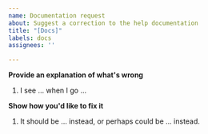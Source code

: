 ```yaml
---
name: Documentation request
about: Suggest a correction to the help documentation
title: "[Docs]"
labels: docs
assignees: ''

---
```


**Provide an explanation of what's wrong**
1. I see ... when I go ...

**Show how you'd like to fix it**
1. It should be ... instead, or perhaps could be ... instead.
